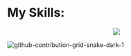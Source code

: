 
<h1>
  My Skills:
</h1>
<p align="center">
  <a href="https://skillicons.dev">
    <img src="https://skillicons.dev/icons?i=html,css,js,bootstrap,tailwind" />
  </a>
</p>

![github-contribution-grid-snake-dark-1](https://github.com/user-attachments/assets/ec799a2c-0954-4b63-869e-91135eea545b)

